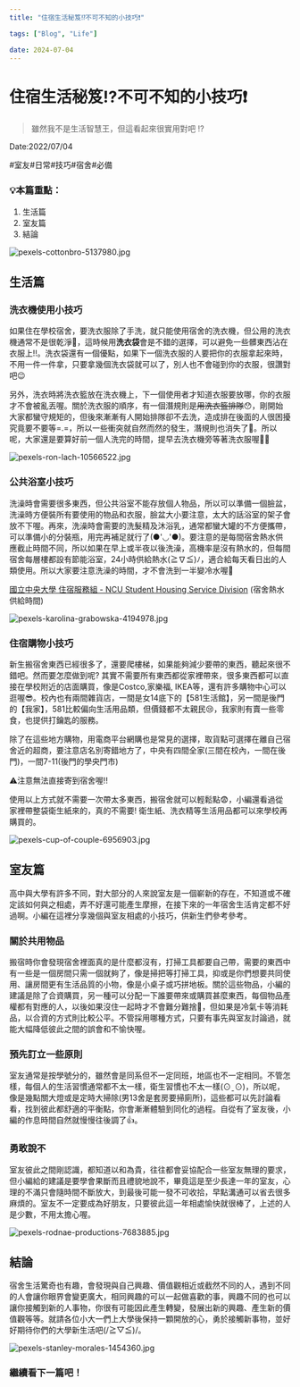 ```yaml
---
title: "住宿生活秘笈⁉️不可不知的小技巧❗"

tags: ["Blog", "Life"]

date: 2024-07-04
---
```

# 住宿生活秘笈⁉️不可不知的小技巧❗

> 雖然我不是生活智慧王，但這看起來很實用對吧 !?
> 

Date:2022/07/04

#室友#日常#技巧#宿舍#必備

### 💡本篇重點：

1. 生活篇
2. 室友篇
3. 結論

![pexels-cottonbro-5137980.jpg](https://github.com/NCU-FRESH/2024-blog/blob/main/%E4%BD%8F%E5%AE%BF%E7%94%9F%E6%B4%BB%E7%A7%98%E7%AC%88%E2%81%89%EF%B8%8F%E4%B8%8D%E5%8F%AF%E4%B8%8D%E7%9F%A5%E7%9A%84%E5%B0%8F%E6%8A%80%E5%B7%A7%E2%9D%97/pexels-cottonbro-5137980.jpg?raw=true)

## 生活篇

### 洗衣機使用小技巧

如果住在學校宿舍，要洗衣服除了手洗，就只能使用宿舍的洗衣機，但公用的洗衣機通常不是很乾淨🥲，這時候用**洗衣袋**會是不錯的選擇，可以避免一些髒東西沾在衣服上!!。洗衣袋還有一個優點，如果下一個洗衣服的人要把你的衣服拿起來時，不用一件一件拿，只要拿幾個洗衣袋就可以了，別人也不會碰到你的衣服，很讚對吧😉

另外，洗衣時將洗衣籃放在洗衣機上，下一個使用者才知道衣服要放哪，你的衣服才不會被亂丟喔。關於洗衣服的順序，有一個潛規則是~~用洗衣籃排隊~~😯，剛開始大家都蠻守規矩的，但後來漸漸有人開始排隊卻不去洗，造成排在後面的人很困擾究竟要不要等=.=，所以一些衝突就自然而然的發生，潛規則也消失了🥲。所以呢，大家還是要算好前一個人洗完的時間，提早去洗衣機旁等著洗衣服喔💯💯

![pexels-ron-lach-10566522.jpg](https://github.com/NCU-FRESH/2024-blog/blob/main/%E4%BD%8F%E5%AE%BF%E7%94%9F%E6%B4%BB%E7%A7%98%E7%AC%88%E2%81%89%EF%B8%8F%E4%B8%8D%E5%8F%AF%E4%B8%8D%E7%9F%A5%E7%9A%84%E5%B0%8F%E6%8A%80%E5%B7%A7%E2%9D%97/pexels-ron-lach-10566522.jpg?raw=true)

### 公共浴室小技巧

洗澡時會需要很多東西，但公共浴室不能存放個人物品，所以可以準備一個臉盆，洗澡時方便裝所有要使用的物品和衣服，臉盆大小要注意，太大的話浴室的架子會放不下喔。再來，洗澡時會需要的洗髮精及沐浴乳，通常都蠻大罐的不方便攜帶，可以準備小的分裝瓶，用完再補足就行了(●'◡'●)。要注意的是每間宿舍熱水供應截止時間不同，所以如果在早上或半夜以後洗澡，高機率是沒有熱水的，但每間宿舍每層樓都設有節能浴室，24小時供給熱水(≧∇≦)ﾉ，適合給每天看日出的人類使用。所以大家要注意洗澡的時間，才不會洗到一半變冷水喔🥶

[國立中央大學 住宿服務組 - NCU Student Housing Service Division](http://in.ncu.edu.tw/ncu7221/OSDS/life.php) (宿舍熱水供給時間)

![pexels-karolina-grabowska-4194978.jpg](https://github.com/NCU-FRESH/2024-blog/blob/main/%E4%BD%8F%E5%AE%BF%E7%94%9F%E6%B4%BB%E7%A7%98%E7%AC%88%E2%81%89%EF%B8%8F%E4%B8%8D%E5%8F%AF%E4%B8%8D%E7%9F%A5%E7%9A%84%E5%B0%8F%E6%8A%80%E5%B7%A7%E2%9D%97/pexels-karolina-grabowska-4194978.jpg?raw=true)

### 住宿購物小技巧

新生搬宿舍東西已經很多了，還要爬樓梯，如果能夠減少要帶的東西，聽起來很不錯吧。然而要怎麼做到呢? 其實不需要所有東西都從家裡帶來，很多東西都可以直接在學校附近的店面購買，像是Costco,家樂福, IKEA等，還有許多購物中心可以逛喔😎。校內也有兩間雜貨店，一間是女14底下的【581生活館】，另一間是後門的【我家】，581比較偏向生活用品類，但價錢都不太親民😢，我家則有賣一些零食，也提供打鑰匙的服務。

除了在這些地方購物，用電商平台網購也是常見的選擇，取貨點可選擇在離自己宿舍近的超商，要注意店名別寄錯地方了，中央有四間全家(三間在校內，一間在後門)，一間7-11(後門的學央門市)

⚠️注意無法直接寄到宿舍喔!!

使用以上方式就不需要一次帶太多東西，搬宿舍就可以輕鬆點😨，小編還看過從家裡帶整袋衛生紙來的，真的不需要! 衛生紙、洗衣精等生活用品都可以來學校再購買的。

![pexels-cup-of-couple-6956903.jpg](https://github.com/NCU-FRESH/2024-blog/blob/main/%E4%BD%8F%E5%AE%BF%E7%94%9F%E6%B4%BB%E7%A7%98%E7%AC%88%E2%81%89%EF%B8%8F%E4%B8%8D%E5%8F%AF%E4%B8%8D%E7%9F%A5%E7%9A%84%E5%B0%8F%E6%8A%80%E5%B7%A7%E2%9D%97/pexels-cup-of-couple-6956903.jpg?raw=true)

## 室友篇

高中與大學有許多不同，對大部分的人來說室友是一個嶄新的存在，不知道或不確定該如何與之相處，弄不好還可能產生摩擦，在接下來的一年宿舍生活肯定都不好過啊。小編在這裡分享幾個與室友相處的小技巧，供新生們參考參考。

### 關於共用物品

搬宿時你會發現宿舍裡面真的是什麼都沒有，打掃工具都要自己帶，需要的東西中有一些是一個房間只需一個就夠了，像是掃把等打掃工具，抑或是你們想要共同使用、讓房間更有生活品質的小物，像是小桌子或巧拼地板。關於這些物品，小編的建議是除了合資購買，另一種可以分配一下誰要帶來或購買甚麼東西，每個物品產權都有對應的人，以後如果沒住一起時才不會難分難捨🥲，但如果是冷氣卡等消耗品，以合資的方式則比較公平。不管採用哪種方式，只要有事先與室友討論過，就能大幅降低彼此之間的誤會和不愉快喔。

### 預先訂立一些原則

室友通常是按學號分的，雖然會是同系但不一定同班，地區也不一定相同。不管怎樣，每個人的生活習慣通常都不太一樣，衛生習慣也不太一樣(⊙ˍ⊙)，所以呢，像是幾點關大燈或是定時大掃除(男13舍是套房要掃廁所)，這些都可以先討論看看，找到彼此都舒適的平衡點，你會漸漸體驗到同化的過程。自從有了室友後，小編的作息時間自然就慢慢往後調了👍。

### 勇敢說不

室友彼此之間剛認識，都知道以和為貴，往往都會妥協配合一些室友無理的要求，但小編給的建議是要學會果斷而且禮貌地說不，畢竟這是至少長達一年的室友，心理的不滿只會隨時間不斷放大，到最後可能一發不可收拾，早點溝通可以省去很多麻煩的。室友不一定要成為好朋友，只要彼此這一年相處愉快就很棒了，上述的人是少數，不用太擔心喔。

![pexels-rodnae-productions-7683885.jpg](https://github.com/NCU-FRESH/2024-blog/blob/main/%E4%BD%8F%E5%AE%BF%E7%94%9F%E6%B4%BB%E7%A7%98%E7%AC%88%E2%81%89%EF%B8%8F%E4%B8%8D%E5%8F%AF%E4%B8%8D%E7%9F%A5%E7%9A%84%E5%B0%8F%E6%8A%80%E5%B7%A7%E2%9D%97/pexels-rodnae-productions-7683885.jpg?raw=true)

## 結論

宿舍生活驚奇也有趣，會發現與自己興趣、價值觀相近或截然不同的人，遇到不同的人會讓你眼界會變更廣大，相同興趣的可以一起做喜歡的事，興趣不同的也可以讓你接觸到新的人事物，你很有可能因此產生轉變，發展出新的興趣、產生新的價值觀等等。就請各位小大一們上大學後保持一顆開放的心，勇於接觸新事物，並好好期待你們的大學新生活吧(/≧▽≦)/。

![pexels-stanley-morales-1454360.jpg](https://github.com/NCU-FRESH/2024-blog/blob/main/%E4%BD%8F%E5%AE%BF%E7%94%9F%E6%B4%BB%E7%A7%98%E7%AC%88%E2%81%89%EF%B8%8F%E4%B8%8D%E5%8F%AF%E4%B8%8D%E7%9F%A5%E7%9A%84%E5%B0%8F%E6%8A%80%E5%B7%A7%E2%9D%97/pexels-stanley-morales-1454360.jpg?raw=true)

### 繼續看下一篇吧！

[](https://ncufresh.ncu.edu.tw/blog/life/?postId=8bbd3aab-d2b7-486a-8b95-54bef6b96c57)
